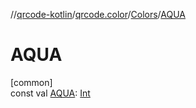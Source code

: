 //[qrcode-kotlin](../../../index.md)/[qrcode.color](../index.md)/[Colors](index.md)/[AQUA](-a-q-u-a.md)

# AQUA

[common]\
const val [AQUA](-a-q-u-a.md): [Int](https://kotlinlang.org/api/latest/jvm/stdlib/kotlin/-int/index.html)
